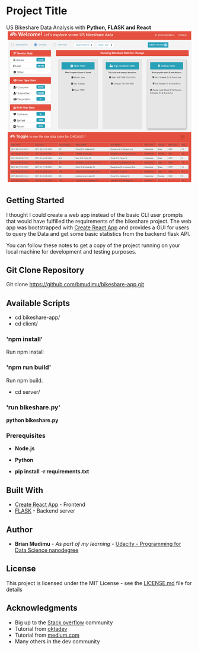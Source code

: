 # Project Title

US Bikeshare Data Analysis with **Python, FLASK and React**
![app screenshot](screenshots/bikeshare-app.png)

## Getting Started
I thought I could create a web app instead of the basic CLI user prompts that
would have fulfilled the requirements of the bikeshare project. The web app was
bootstrapped with [Create React App](https://github.com/facebook/create-react-app)
and provides a GUI for users to query the Data and get some basic statistics from
the backend flask API.

You can follow these notes to get a copy of the project running on your local
machine for development and testing purposes.

## Git Clone Repository
Git clone https://github.com/bmudimu/bikeshare-app.git

## Available Scripts

* cd bikeshare-app/
* cd client/

### 'npm install'
Run npm install

### 'npm run build'
 Run npm build.

* cd server/
### 'run bikeshare.py'
**python bikeshare.py**

### Prerequisites
* **Node.js**
* **Python**

* **pip install -r requirements.txt**

## Built With

* [Create React App](https://github.com/facebook/create-react-app) - Frontend
* [FLASK](http://flask.palletsprojects.com/en/1.1.x/) - Backend server

## Author

* **Brian Mudimu** - *As part of my learning* - [Udacity - Programming for Data Science nanodegree](https://www.udacity.com/course/programming-for-data-science-nanodegree--nd104)

## License

This project is licensed under the MIT License - see the [LICENSE.md](LICENSE.md) file for details

## Acknowledgments

* Big up to the [Stack overflow](https://stackoverflow.com/) community
* Tutorial from [oktadev](https://dev.to/oktadev/build-a-simple-crud-app-with-python-flask-and-react-30k5)
* Tutorial from [medium.com](https://medium.com/proximistyle/building-your-startup-with-python-react-react-native-and-aws-286afd94a29c)
* Many others in the dev community
